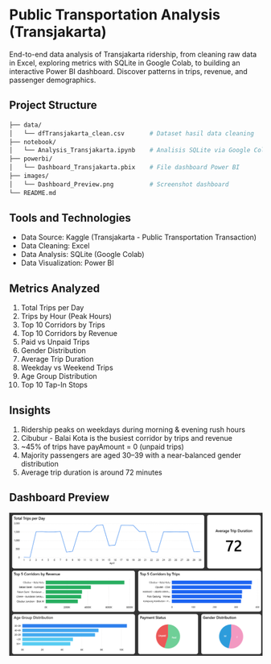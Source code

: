 # Public Transportation Analysis (Transjakarta)
End-to-end data analysis of Transjakarta ridership, from cleaning raw data in Excel, exploring metrics with SQLite in Google Colab, to building an interactive Power BI dashboard. Discover patterns in trips, revenue, and passenger demographics.

## Project Structure
```bash
├── data/
│   └── dfTransjakarta_clean.csv       # Dataset hasil data cleaning
├── notebook/
│   └── Analysis_Transjakarta.ipynb    # Analisis SQLite via Google Colab
├── powerbi/
│   └── Dashboard_Transjakarta.pbix    # File dashboard Power BI
├── images/
│   └── Dashboard_Preview.png          # Screenshot dashboard
└── README.md
```

## Tools and Technologies
- Data Source: Kaggle (Transjakarta - Public Transportation Transaction)
- Data Cleaning: Excel
- Data Analysis: SQLite (Google Colab)
- Data Visualization: Power BI

## Metrics Analyzed
1. Total Trips per Day
2. Trips by Hour (Peak Hours)
3. Top 10 Corridors by Trips
4. Top 10 Corridors by Revenue
5. Paid vs Unpaid Trips
6. Gender Distribution
7. Average Trip Duration
8. Weekday vs Weekend Trips
9. Age Group Distribution
10. Top 10 Tap-In Stops

## Insights
1. Ridership peaks on weekdays during morning & evening rush hours
2. Cibubur - Balai Kota is the busiest corridor by trips and revenue
3. ~45% of trips have payAmount = 0 (unpaid trips)
4. Majority passengers are aged 30–39 with a near-balanced gender distribution
5. Average trip duration is around 72 minutes

## Dashboard Preview
![Dashboard Preview](images/Dashboard_Preview.png)

